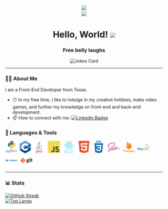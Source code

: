 <div id="header" align="center">
  <img src="https://media.giphy.com/media/ZeSWODCnHB9fazFsmm/giphy.gif" width="100"/>

  <div id="badge" align="center">
    <a href="https://www.linkedin.com/in/brent-washington/">
      <img src="https://img.shields.io/badge/LinkedIn-blue?logo=linkedin&logoColor=white&style=for-the-badge" />
    </a>
  </div>

  <h1>Hello, World! <img src="https://media.giphy.com/media/v1.Y2lkPTc5MGI3NjExdnZsNzJtcmdpNDIxYzk3M21yNHFqNjI2MWJvenlmMHJzd2Rsa2tpbiZlcD12MV9pbnRlcm5hbF9naWZfYnlfaWQmY3Q9cw/hvRJCLFzcasrR4ia7z/giphy.gif" width="40"/></h1>
  
  ### Free belly laughs
  ![Jokes Card](https://readme-jokes.vercel.app/api?theme=algolia)
</div>

---

### :man_technologist: About Me

I am a Front-End Developer from Texas. 
- 🕑 In my free time, I like to indulge in my creative hobbies, make video games, and further my knowledge on front-end and back-end development.
- 📫 How to connect with me: [![Linkedin Badge](https://img.shields.io/badge/Brent&nbsp;Washington-blue?logo=linkedin&logoColor=white)](https://www.linkedin.com/in/brent-washington/)

### 🧰 Languages & Tools
<div>
  <img src="https://github.com/devicons/devicon/blob/master/icons/python/python-original-wordmark.svg" title="Python" **alt="Python" width="40" height="40"/>
  <img src="https://github.com/devicons/devicon/blob/master/icons/cplusplus/cplusplus-original.svg" title="cplusplus" **alt="cplusplus" width="40" height="40"/>
  <img src="https://github.com/devicons/devicon/blob/master/icons/java/java-original-wordmark.svg" title="Java" alt="Java" width="40" height="40"/>&nbsp;
  <img src="https://github.com/devicons/devicon/blob/master/icons/javascript/javascript-original.svg" title="JavaScript" alt="JavaScript" width="40" height="40"/>&nbsp;
  <img src="https://github.com/devicons/devicon/blob/master/icons/react/react-original-wordmark.svg" title="React" alt="React" width="40" height="40"/>&nbsp;
  <img src="https://github.com/devicons/devicon/blob/master/icons/html5/html5-original.svg" title="HTML5" alt="HTML" width="40" height="40"/>&nbsp;
  <img src="https://github.com/devicons/devicon/blob/master/icons/css3/css3-plain-wordmark.svg"  title="CSS3" alt="CSS" width="40" height="40"/>&nbsp;
  <img src="https://github.com/devicons/devicon/blob/master/icons/sass/sass-original.svg"  title="Sass" alt="Sass" width="40" height="40"/>&nbsp;
  <img src="https://github.com/devicons/devicon/blob/master/icons/firebase/firebase-plain-wordmark.svg" title="Firebase" alt="Firebase" width="40" height="40"/>&nbsp;
  <img src="https://github.com/devicons/devicon/blob/master/icons/mysql/mysql-original-wordmark.svg" title="MySQL"  alt="MySQL" width="40" height="40"/>&nbsp;
  <img src="https://github.com/devicons/devicon/blob/master/icons/webpack/webpack-original-wordmark.svg" title="Webpack"  alt="Webpack" width="40" height="40"/>&nbsp;
  <img src="https://github.com/devicons/devicon/blob/master/icons/git/git-original-wordmark.svg" title="Git" **alt="Git" width="40" height="40"/>
</div>

---

### 📊 Stats
[![GitHub Streak](https://github-readme-streak-stats.herokuapp.com?user=brentwashington&theme=algolia)](https://git.io/streak-stats)
<br>
[![Top Langs](https://github-readme-stats.vercel.app/api/top-langs/?username=brentwashington&layout=compact&theme=algolia)](https://github.com/anuraghazra/github-readme-stats)
